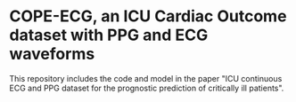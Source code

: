 # COPE-ECG, an ICU Cardiac Outcome dataset with PPG and ECG waveforms

This repository includes the code and model in the paper "ICU continuous ECG and PPG dataset for the prognostic prediction of critically ill patients".
